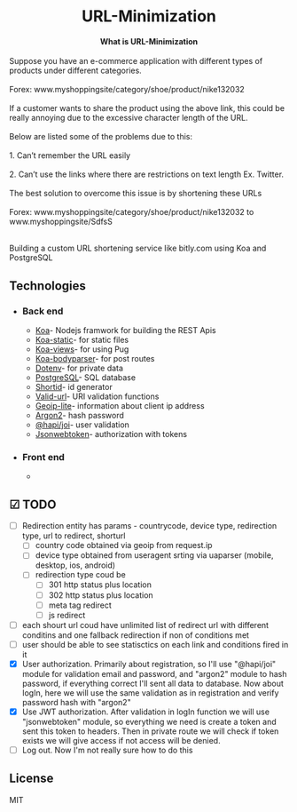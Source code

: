 <h1 align="center">
  URL-Minimization
</h1>

<h4 align="center">What is URL-Minimization</h4>
<div>
  <p>Suppose you have an e-commerce application with different types of products under different categories. <br><br>
       Forex: www.myshoppingsite/category/shoe/product/nike132032<br><br>
       If a customer wants to share the product using the above link, this could be really annoying due to the excessive character length of the URL. <br><br>
       Below are listed some of the problems due to this: <br><br>
       1. Can’t remember the URL easily <br><br>
       2. Can’t use the links where there are restrictions on text length Ex. Twitter. <br><br>
       The best solution to overcome this issue is by shortening these URLs <br><br>
       Forex: www.myshoppingsite/category/shoe/product/nike132032 to www.myshoppingsite/SdfsS 
       </p>
</div>

<br>
Building a custom URL shortening service like bitly.com using Koa and PostgreSQL

## Technologies

- ### Back end

  - [Koa](https://koajs.com/)- Nodejs framwork for building the REST Apis
  - [Koa-static](https://koajs.com/)- for static files
  - [Koa-views](https://koajs.com/)- for using Pug
  - [Koa-bodyparser](https://koajs.com/)- for post routes
  - [Dotenv](https://github.com/motdotla/dotenv#readme)- for private data
  - [PostgreSQL](http://mongodb.com/)- SQL database
  - [Shortid](https://github.com/dylang/shortid#readme)- id generator
  - [Valid-url](https://github.com/ogt/valid-url)- URI validation functions
  - [Geoip-lite](https://github.com/bluesmoon/node-geoip)- information about client ip address
  - [Argon2](https://github.com/ranisalt/node-argon2#readme)- hash password
  - [@hapi/joi](https://github.com/hapijs/joi#readme)- user validation
  - [Jsonwebtoken](https://github.com/auth0/node-jsonwebtoken#readme)- authorization with tokens

- ### Front end

  - 

## ☑ TODO

- [ ] Redirection entity has params - countrycode, device type, redirection type, url to redirect, shorturl
  - [ ] country code obtained via geoip from request.ip
  - [ ] device type obtained from useragent srting via uaparser (mobile, desktop, ios, android)
  - [ ] redirection type coud be
      - [ ] 301 http status plus location
      - [ ] 302 http status plus location
      - [ ] meta tag redirect
      - [ ] js redirect
- [ ] each shourt url coud have unlimited list of redirect url with different conditins and one fallback redirection if non of conditions met
- [ ] user should be able to see statisctics on each link and conditions fired in it
- [X] User authorization. Primarily about registration, so I'll use "@hapi/joi" module for validation email and password, and "argon2" module to hash password, if everything correct I'll sent all data to database. Now about logIn, here we will use the same validation as in registration and verify password hash with "argon2"
- [x] Use JWT authorization. After validation in logIn function we will use "jsonwebtoken" module, so everything we need is create a token and sent this token to headers. Then in private route we will check if token exists we will give access if not access will be denied.
- [ ] Log out. Now I'm not really sure how to do this
## License

MIT
